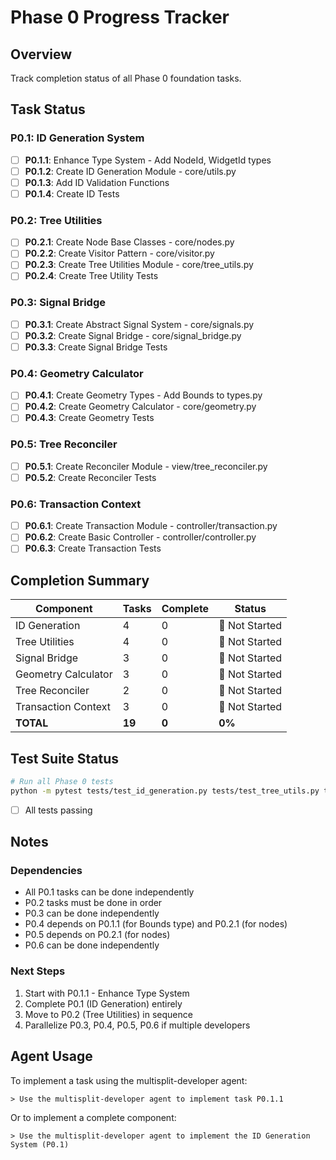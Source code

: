 # Phase 0 Progress Tracker

## Overview
Track completion status of all Phase 0 foundation tasks.

## Task Status

### P0.1: ID Generation System
- [ ] **P0.1.1**: Enhance Type System - Add NodeId, WidgetId types
- [ ] **P0.1.2**: Create ID Generation Module - core/utils.py
- [ ] **P0.1.3**: Add ID Validation Functions
- [ ] **P0.1.4**: Create ID Tests

### P0.2: Tree Utilities
- [ ] **P0.2.1**: Create Node Base Classes - core/nodes.py
- [ ] **P0.2.2**: Create Visitor Pattern - core/visitor.py
- [ ] **P0.2.3**: Create Tree Utilities Module - core/tree_utils.py
- [ ] **P0.2.4**: Create Tree Utility Tests

### P0.3: Signal Bridge
- [ ] **P0.3.1**: Create Abstract Signal System - core/signals.py
- [ ] **P0.3.2**: Create Signal Bridge - core/signal_bridge.py
- [ ] **P0.3.3**: Create Signal Bridge Tests

### P0.4: Geometry Calculator
- [ ] **P0.4.1**: Create Geometry Types - Add Bounds to types.py
- [ ] **P0.4.2**: Create Geometry Calculator - core/geometry.py
- [ ] **P0.4.3**: Create Geometry Tests

### P0.5: Tree Reconciler
- [ ] **P0.5.1**: Create Reconciler Module - view/tree_reconciler.py
- [ ] **P0.5.2**: Create Reconciler Tests

### P0.6: Transaction Context
- [ ] **P0.6.1**: Create Transaction Module - controller/transaction.py
- [ ] **P0.6.2**: Create Basic Controller - controller/controller.py
- [ ] **P0.6.3**: Create Transaction Tests

## Completion Summary

| Component | Tasks | Complete | Status |
|-----------|-------|----------|--------|
| ID Generation | 4 | 0 | 🔴 Not Started |
| Tree Utilities | 4 | 0 | 🔴 Not Started |
| Signal Bridge | 3 | 0 | 🔴 Not Started |
| Geometry Calculator | 3 | 0 | 🔴 Not Started |
| Tree Reconciler | 2 | 0 | 🔴 Not Started |
| Transaction Context | 3 | 0 | 🔴 Not Started |
| **TOTAL** | **19** | **0** | **0%** |

## Test Suite Status

```bash
# Run all Phase 0 tests
python -m pytest tests/test_id_generation.py tests/test_tree_utils.py tests/test_signals.py tests/test_geometry.py tests/test_reconciler.py tests/test_transactions.py -v
```

- [ ] All tests passing

## Notes

### Dependencies
- All P0.1 tasks can be done independently
- P0.2 tasks must be done in order
- P0.3 can be done independently
- P0.4 depends on P0.1.1 (for Bounds type) and P0.2.1 (for nodes)
- P0.5 depends on P0.2.1 (for nodes)
- P0.6 can be done independently

### Next Steps
1. Start with P0.1.1 - Enhance Type System
2. Complete P0.1 (ID Generation) entirely
3. Move to P0.2 (Tree Utilities) in sequence
4. Parallelize P0.3, P0.4, P0.5, P0.6 if multiple developers

## Agent Usage

To implement a task using the multisplit-developer agent:
```
> Use the multisplit-developer agent to implement task P0.1.1
```

Or to implement a complete component:
```
> Use the multisplit-developer agent to implement the ID Generation System (P0.1)
```